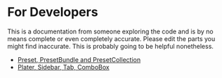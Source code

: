 # For Developers

This is a documentation from someone exploring the code and is by no means complete or even completely accurate. Please edit the parts you might find inaccurate. This is probably going to be helpful nonetheless.

- [Preset, PresetBundle and PresetCollection](./Preset-and-bundle.md)
- [Plater, Sidebar, Tab, ComboBox](./plater-sidebar-tab-combobox.md)
